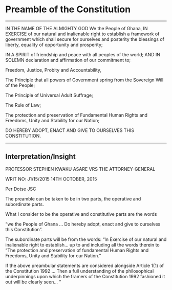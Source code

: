 
# Preamble of the Constitution

---

IN THE NAME OF THE ALMIGHTY GOD
We the People of Ghana, IN EXERCISE of our natural and inalienable right to establish a framework of government which shall secure for ourselves and posterity the blessings of liberty, equality of opportunity and prosperity;

IN A SPIRIT of friendship and peace with all peoples of the world;
AND IN SOLEMN declaration and affirmation of our commitment to;

Freedom, Justice, Probity and Accountability,

The Principle that all powers of Government spring from the Sovereign Will of the People;

The Principle of Universal Adult Suffrage;

The Rule of Law;

The protection and preservation of Fundamental Human Rights and Freedoms, Unity and Stability for
our Nation;

DO HEREBY ADOPT, ENACT AND GIVE TO OURSELVES THIS CONSTITUTION.

---

## Interpretation/Insight

PROFESSOR STEPHEN KWAKU ASARE VRS THE ATTORNEY-GENERAL

WRIT NO: J1/15/2015 14TH OCTOBER, 2015

Per Dotse JSC

The preamble can be taken to be in two parts, the operative and subordinate parts.

What I consider to be the operative and constitutive parts are the words 

“we the People of Ghana … Do hereby adopt, enact and give to ourselves this Constitution”.

The subordinate parts will be from the words:
 “In Exercise of our natural and inalienable right to establish... up to and including all the words therein to “The protection and preservation of fundamental Human Rights and Freedoms, Unity and Stability for our Nation.” 
 
 If the above preambular statements are considered alongside Article 1(1) of the Constitution 1992 … Then a full understanding of the philosophical underpinnings upon which the framers of the Constitution 1992 fashioned it out will be clearly seen… "

